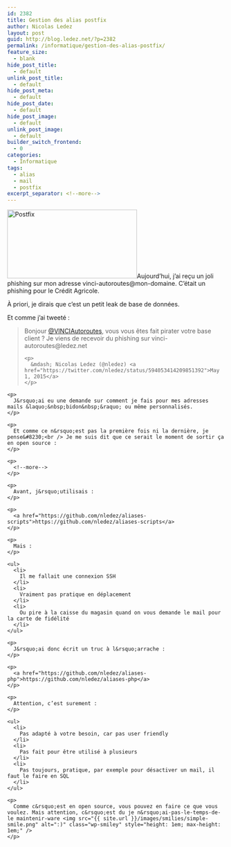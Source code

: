 ```yaml
---
id: 2382
title: Gestion des alias postfix
author: Nicolas Ledez
layout: post
guid: http://blog.ledez.net/?p=2382
permalink: /informatique/gestion-des-alias-postfix/
feature_size:
  - blank
hide_post_title:
  - default
unlink_post_title:
  - default
hide_post_meta:
  - default
hide_post_date:
  - default
hide_post_image:
  - default
unlink_post_image:
  - default
builder_switch_frontend:
  - 0
categories:
  - Informatique
tags:
  - alias
  - mail
  - postfix
excerpt_separator: <!--more-->
---
```

[<img class="alignnone size-medium wp-image-2385" src="{{ site.url }}/images/2015/05/Postfix_logo-300x159.png" alt="Postfix" width="300" height="159" />][1]Aujourd&rsquo;hui, j&rsquo;ai reçu un joli phishing sur mon adresse vinci-autoroutes@mon-domaine. C&rsquo;était un phishing pour le Crédit Agricole.

À priori, je dirais que c&rsquo;est un petit leak de base de données.

Et comme j&rsquo;ai tweeté :

<div class="post-embed">
  <blockquote class="twitter-tweet" width="500">
    <p lang="fr" dir="ltr">
      Bonjour <a href="https://twitter.com/VINCIAutoroutes">@VINCIAutoroutes</a>, vous vous êtes fait pirater votre base client ? Je viens de recevoir du phishing sur vinci-autoroutes@ledez.net
    </p>
    
    <p>
      &mdash; Nicolas Ledez (@nledez) <a href="https://twitter.com/nledez/status/594053414209851392">May 1, 2015</a>
    </p>
  </blockquote>
  
  <p>
    </div> 
    
    <p>
      J&rsquo;ai eu une demande sur comment je fais pour mes adresses mails &laquo;&nbsp;bidon&nbsp;&raquo; ou même personnalisés.
    </p>
    
    <p>
      Et comme ce n&rsquo;est pas la première fois ni la dernière, je pense&#8230;<br /> Je me suis dit que ce serait le moment de sortir ça en open source :
    </p>
    
    <p>
      <!--more-->
    </p>
    
    <p>
      Avant, j&rsquo;utilisais :
    </p>
    
    <p>
      <a href="https://github.com/nledez/aliases-scripts">https://github.com/nledez/aliases-scripts</a>
    </p>
    
    <p>
      Mais :
    </p>
    
    <ul>
      <li>
        Il me fallait une connexion SSH
      </li>
      <li>
        Vraiment pas pratique en déplacement
      </li>
      <li>
        Ou pire à la caisse du magasin quand on vous demande le mail pour la carte de fidélité
      </li>
    </ul>
    
    <p>
      J&rsquo;ai donc écrit un truc à l&rsquo;arrache :
    </p>
    
    <p>
      <a href="https://github.com/nledez/aliases-php">https://github.com/nledez/aliases-php</a>
    </p>
    
    <p>
      Attention, c’est surement :
    </p>
    
    <ul>
      <li>
        Pas adapté à votre besoin, car pas user friendly
      </li>
      <li>
        Pas fait pour être utilisé à plusieurs
      </li>
      <li>
        Pas toujours, pratique, par exemple pour désactiver un mail, il faut le faire en SQL
      </li>
    </ul>
    
    <p>
      Comme c&rsquo;est en open source, vous pouvez en faire ce que vous voulez. Mais attention, c&rsquo;est du je n&rsquo;ai-pas-le-temps-de-le maintenir-ware <img src="{{ site.url }}/images/smilies/simple-smile.png" alt=":)" class="wp-smiley" style="height: 1em; max-height: 1em;" />
    </p>

 [1]: https://blog.ledez.net/wp-content/uploads/2015/05/Postfix_logo.png
